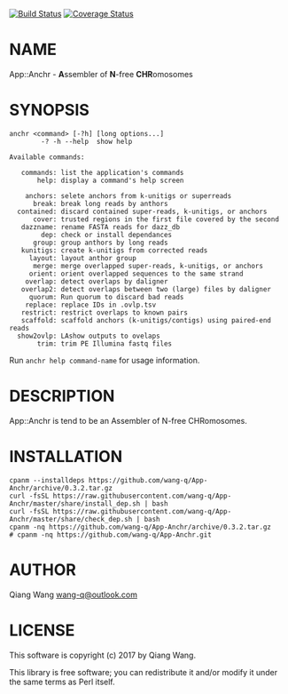 [![Build Status](https://travis-ci.org/wang-q/App-Anchr.svg?branch=master)](https://travis-ci.org/wang-q/App-Anchr) [![Coverage Status](http://codecov.io/github/wang-q/App-Anchr/coverage.svg?branch=master)](https://codecov.io/github/wang-q/App-Anchr?branch=master)
# NAME

App::Anchr - **A**ssembler of **N**-free **CHR**omosomes

# SYNOPSIS

    anchr <command> [-?h] [long options...]
            -? -h --help  show help

    Available commands:

       commands: list the application's commands
           help: display a command's help screen

        anchors: selete anchors from k-unitigs or superreads
          break: break long reads by anthors
      contained: discard contained super-reads, k-unitigs, or anchors
          cover: trusted regions in the first file covered by the second
       dazzname: rename FASTA reads for dazz_db
            dep: check or install dependances
          group: group anthors by long reads
       kunitigs: create k-unitigs from corrected reads
         layout: layout anthor group
          merge: merge overlapped super-reads, k-unitigs, or anchors
         orient: orient overlapped sequences to the same strand
        overlap: detect overlaps by daligner
       overlap2: detect overlaps between two (large) files by daligner
         quorum: Run quorum to discard bad reads
        replace: replace IDs in .ovlp.tsv
       restrict: restrict overlaps to known pairs
       scaffold: scaffold anchors (k-unitigs/contigs) using paired-end reads
      show2ovlp: LAshow outputs to ovelaps
           trim: trim PE Illumina fastq files

Run `anchr help command-name` for usage information.

# DESCRIPTION

App::Anchr is tend to be an Assembler of N-free CHRomosomes.

# INSTALLATION

    cpanm --installdeps https://github.com/wang-q/App-Anchr/archive/0.3.2.tar.gz
    curl -fsSL https://raw.githubusercontent.com/wang-q/App-Anchr/master/share/install_dep.sh | bash
    curl -fsSL https://raw.githubusercontent.com/wang-q/App-Anchr/master/share/check_dep.sh | bash
    cpanm -nq https://github.com/wang-q/App-Anchr/archive/0.3.2.tar.gz
    # cpanm -nq https://github.com/wang-q/App-Anchr.git

# AUTHOR

Qiang Wang <wang-q@outlook.com>

# LICENSE

This software is copyright (c) 2017 by Qiang Wang.

This library is free software; you can redistribute it and/or modify
it under the same terms as Perl itself.

